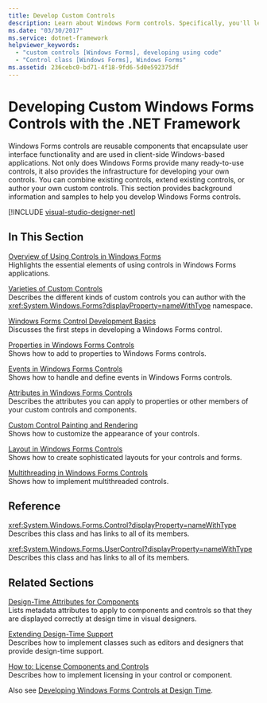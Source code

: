 ```yaml
---
title: Develop Custom Controls
description: Learn about Windows Form controls. Specifically, you'll learn to combine existing controls, extend existing controls, and author your own custom controls.
ms.date: "03/30/2017"
ms.service: dotnet-framework
helpviewer_keywords: 
  - "custom controls [Windows Forms], developing using code"
  - "Control class [Windows Forms], Windows Forms"
ms.assetid: 236cebc0-bd71-4f18-9fd6-5d0e592375df
---
```

# Developing Custom Windows Forms Controls with the .NET Framework

Windows Forms controls are reusable components that encapsulate user interface functionality and are used in client-side Windows-based applications. Not only does Windows Forms provide many ready-to-use controls, it also provides the infrastructure for developing your own controls. You can combine existing controls, extend existing controls, or author your own custom controls. This section provides background information and samples to help you develop Windows Forms controls.  

[!INCLUDE [visual-studio-designer-net](../includes/visual-studio-designer-net.md)]

## In This Section  

 [Overview of Using Controls in Windows Forms](overview-of-using-controls-in-windows-forms.md)  
 Highlights the essential elements of using controls in Windows Forms applications.  
  
 [Varieties of Custom Controls](varieties-of-custom-controls.md)  
 Describes the different kinds of custom controls you can author with the <xref:System.Windows.Forms?displayProperty=nameWithType> namespace.  
  
 [Windows Forms Control Development Basics](windows-forms-control-development-basics.md)  
 Discusses the first steps in developing a Windows Forms control.  
  
 [Properties in Windows Forms Controls](properties-in-windows-forms-controls.md)  
 Shows how to add to properties to Windows Forms controls.  
  
 [Events in Windows Forms Controls](events-in-windows-forms-controls.md)  
 Shows how to handle and define events in Windows Forms controls.  
  
 [Attributes in Windows Forms Controls](attributes-in-windows-forms-controls.md)  
 Describes the attributes you can apply to properties or other members of your custom controls and components.  
  
 [Custom Control Painting and Rendering](custom-control-painting-and-rendering.md)  
 Shows how to customize the appearance of your controls.  
  
 [Layout in Windows Forms Controls](layout-in-windows-forms-controls.md)  
 Shows how to create sophisticated layouts for your controls and forms.  
  
 [Multithreading in Windows Forms Controls](multithreading-in-windows-forms-controls.md)  
 Shows how to implement multithreaded controls.  
  
## Reference  

 <xref:System.Windows.Forms.Control?displayProperty=nameWithType>  
 Describes this class and has links to all of its members.  
  
 <xref:System.Windows.Forms.UserControl?displayProperty=nameWithType>  
 Describes this class and has links to all of its members.  
  
## Related Sections  

 [Design-Time Attributes for Components](/previous-versions/visualstudio/visual-studio-2013/tk67c2t8(v=vs.120))  
 Lists metadata attributes to apply to components and controls so that they are displayed correctly at design time in visual designers.  
  
 [Extending Design-Time Support](/previous-versions/visualstudio/visual-studio-2013/37899azc(v=vs.120))  
 Describes how to implement classes such as editors and designers that provide design-time support.  
  
 [How to: License Components and Controls](/previous-versions/visualstudio/visual-studio-2013/fe8b1eh9(v=vs.120))  
 Describes how to implement licensing in your control or component.  
  
 Also see [Developing Windows Forms Controls at Design Time](developing-windows-forms-controls-at-design-time.md).
